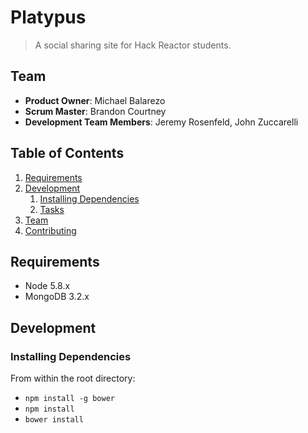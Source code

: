 # Platypus

> A social sharing site for Hack Reactor students. 

## Team

  - __Product Owner__: Michael Balarezo
  - __Scrum Master__: Brandon Courtney
  - __Development Team Members__: Jeremy Rosenfeld, John Zuccarelli

## Table of Contents

1. [Requirements](#requirements)
1. [Development](#development)
    1. [Installing Dependencies](#installing-dependencies)
    1. [Tasks](#tasks)
1. [Team](#team)
1. [Contributing](#contributing)


## Requirements

- Node 5.8.x
- MongoDB 3.2.x


## Development

### Installing Dependencies

From within the root directory:

- `npm install -g bower`
- `npm install`
- `bower install`

